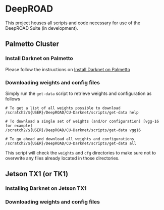 # DeepROAD
This project houses all scripts and code necessary for use of the DeepROAD Suite (in development).

## Palmetto Cluster

### Install Darknet on Palmetto

Please follow the instructions on [Install Darknet on Palmetto](https://github.com/eweill/DeepROAD/blob/master/InstallDarknet.md)

### Downloading weights and config files

Simply run the `get-data` script to retrieve weights and configuration as follows

	# To get a list of all weights possible to download
	/scratch2/${USER}/DeepROAD/CU-Darknet/scripts/get-data help

	# To download a single set of weights (and/or configuration) [vgg-16 for example]
	/scratch2/${USER}/DeepROAD/CU-Darknet/scripts/get-data vgg16

	# To go ahead and download all weights and configurations
	/scratch2/${USER}/DeepROAD/CU-Darknet/scripts/get-data all

This script will check the `weights` and `cfg` directories to make sure not to overwrite any files already located in those directories.

## Jetson TX1 (or TK1)

### Installing Darknet on Jetson TX1

### Downloading weights and config files